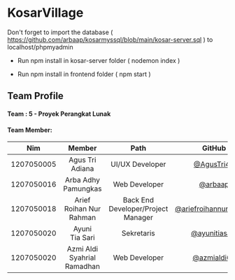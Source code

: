 # KosarVillage

Don't forget to import the database ( https://github.com/arbaap/kosarmyssql/blob/main/kosar-server.sql ) to localhost/phpmyadmin

- Run npm install in kosar-server folder
  ( nodemon index )

- Run npm install in frontend folder
  ( npm start )


## Team Profile

#### Team : 5 - Proyek Perangkat Lunak

#### Team Member:

| Nim |           Member            |                Path                |                       GitHub                       |
| :--------: | :-------------------------: | :--------------------------------: | :------------------------------------------------: |
| 1207050005 |       Agus Tri Adiana       |          UI/UX Developer           |     [@AgusTri43](https://github.com/AgusTri43)     |
| 1207050016 |     Arba Adhy Pamungkas     |           Web Developer            |        [@arbaap](https://github.com/arbaap)        |
| 1207050018 |   Arief Roihan Nur Rahman   | Back End Developer/Project Manager | [@ariefroihannurrahman](https://github.com/ariefroihannurrahman)  |
| 1207050020 |       Ayuni Tia Sari        |             Sekretaris             | [@ayunitiasarii](https://github.com/ayunitiasarii) |
| 1207050020 | Azmi Aldi Syahrial Ramadhan |           Web Developer            |    [@azmialdi67](https://github.com/azmialdi67)    |
